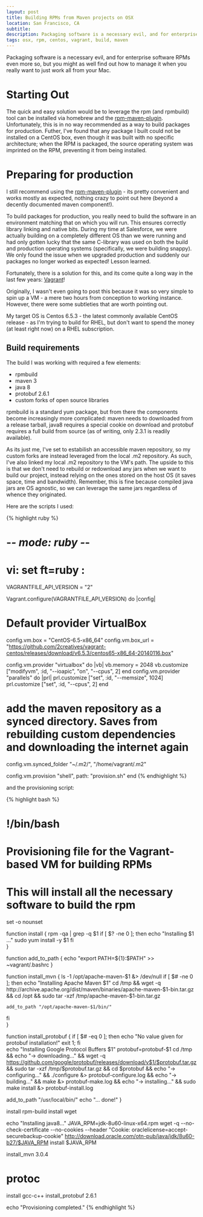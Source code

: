 ```yaml
---
layout: post
title: Building RPMs from Maven projects on OSX
location: San Francisco, CA
subtitle:
description: Packaging software is a necessary evil, and for enterprise software RPMs even more so, but you might as well find out how to manage it when you really want to just work all from your Mac.
tags: osx, rpm, centos, vagrant, build, maven
---
```


Packaging software is a necessary evil, and for enterprise software RPMs even more so, but you might as well find out how to manage it when you really want to just work all from your Mac.

# Starting Out

The quick and easy solution would be to leverage the rpm (and rpmbuild) tool can be installed via homebrew and the [rpm-maven-plugin](http://www.mojohaus.org/rpm-maven-plugin). Unfortunately, this is in no way recommended as a way to build packages for production. Futher, I've found that any package I built could not be installed on a CentOS box, even though it was built with no specific architecture; when the RPM is packaged, the source operating system was imprinted on the RPM, preventing it from being installed.

# Preparing for production

I still recommend using the [rpm-maven-plugin](http://www.mojohaus.org/rpm-maven-plugin) - its pretty convenient and works mostly as expected, nothing crazy to point out here (beyond a decently documented maven component!).

To build packages for production, you really need to build the software in an environment matching that on which you will run. This ensures correctly library linking and native bits. During my time at Salesforce, we were actually building on a completely different OS than we were running and had only gotten lucky that the same C-library was used on both the build and production operating systems (specifically, we were building snappy). We only found the issue when we upgraded production and suddenly our packages no longer worked as expected! Lesson learned.

Fortunately, there is a solution for this, and its come quite a long way in the last few years: [Vagrant](https://www.vagrantup.com)!

Originally, I wasn't even going to post this because it was so very simple to spin up a VM - a mere two hours from conception to working instance. However, there were some subtleties that are worth pointing out.

My target OS is Centos 6.5.3 - the latest commonly available CentOS release - as I'm trying to build for RHEL, but don't want to spend the money (at least right now) on a RHEL subscription.

## Build requirements

The build I was working with required a few elements:

 * rpmbuild
 * maven 3
 * java 8
 * protobuf 2.6.1
 * custom forks of open source libraries

rpmbuild is a standard yum package, but from there the components become increasingly more complicated: maven needs to downloaded from a release tarball, java8 requires a special cookie on download and protobuf requires a full build from source (as of writing, only 2.3.1 is readily available).

As its just me, I've set to estabilish an accessible maven repository, so my custom forks are instead leveraged from the local .m2 repository. As such, I've also linked my local .m2 repository to the VM's path. The upside to this is that we don't need to rebuild or redownload any jars when we want to build our project, instead relying on the ones stored on the host OS (it saves space, time and bandwidth). Remember, this is fine because compiled java jars are OS agnostic, so we can leverage the same jars regardless of whence they originated.

Here are the scripts I used:

{% highlight ruby %}
# -*- mode: ruby -*-
# vi: set ft=ruby :
VAGRANTFILE_API_VERSION = "2" 

Vagrant.configure(VAGRANTFILE_API_VERSION) do |config|
  # Default provider VirtualBox
  config.vm.box = "CentOS-6.5-x86_64"
  config.vm.box_url = "https://github.com/2creatives/vagrant-centos/releases/download/v6.5.3/centos65-x86_64-20140116.box"

  config.vm.provider "virtualbox" do |vb|
      vb.memory = 2048
      vb.customize ["modifyvm", :id, "--ioapic", "on", "--cpus", 2]
  end 
  config.vm.provider "parallels" do |prl|
      prl.customize ["set", :id, "--memsize", 1024]
      prl.customize ["set", :id, "--cpus", 2]
  end 

  # add the maven repository as a synced directory. Saves from rebuilding custom dependencies and downloading the internet again
  config.vm.synced_folder "~/.m2/", "/home/vagrant/.m2"

  config.vm.provision "shell", path: "provision.sh"
end
{% endhighlight %}


and the provisioning script:
 
{% highlight bash %}
# !/bin/bash
# Provisioning file for the Vagrant-based VM for building RPMs
# This will install all the necessary software to build the rpm

set -o nounset

function install {
  rpm -qa | grep -q $1
  if [ $? -ne 0 ]; then
    echo "Installing $1 ..."
    sudo yum install -y $1
  fi  
}

function add_to_path {
  echo "export PATH=${1}:\$PATH" >> ~vagrant/.bashrc
}

function install_mvn {
  ls -1 /opt/apache-maven-$1 &> /dev/null
  if [ $# -ne 0 ]; then
    echo "Installing Apache Maven $1"
    cd /tmp &&
    wget -q http://archive.apache.org/dist/maven/binaries/apache-maven-$1-bin.tar.gz &&
    cd /opt &&
    sudo tar -xzf /tmp/apache-maven-$1-bin.tar.gz

    add_to_path "/opt/apache-maven-$1/bin/"
  fi  
}

function install_protobuf {
  if [ $# -eq 0 ]; then
   echo "No value given for protobuf installation!"
   exit 1;
  fi  
  echo "Installing Google Protocol Buffers $1"
  protobuf=protobuf-$1
  cd /tmp &&
  echo "-> downloading..." &&
  wget -q https://github.com/google/protobuf/releases/download/v$1/$protobuf.tar.gz &&
  sudo tar -xzf /tmp/$protobuf.tar.gz &&
  cd $protobuf &&
  echo "-> configuring..." &&
  ./configure &> protobuf-configure.log &&
  echo "-> building..." &&
  make &>  protobuf-make.log &&
  echo "-> installing..." &&
  sudo make install &> protobuf-install.log
  
  add_to_path "/usr/local/bin/"
  echo "... done!"
}

install rpm-build
install wget

echo "Installing java8..."
JAVA_RPM=jdk-8u60-linux-x64.rpm
wget -q --no-check-certificate --no-cookies --header "Cookie: oraclelicense=accept-securebackup-cookie" http://download.oracle.com/otn-pub/java/jdk/8u60-b27/$JAVA_RPM
install $JAVA_RPM

install_mvn 3.0.4

# protoc
install gcc-c++
install_protobuf 2.6.1


echo "Provisioning completed."
{% endhighlight %}
